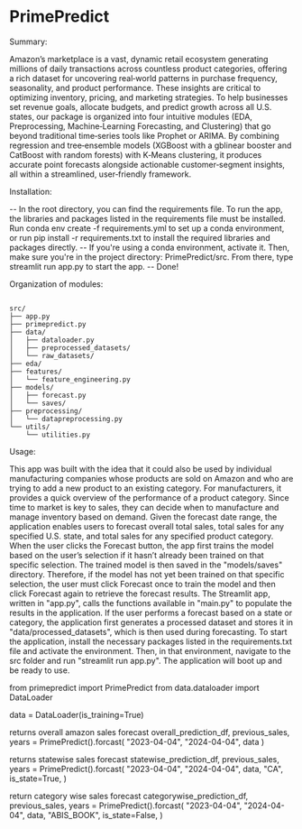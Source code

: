 # PrimePredict

Summary:

Amazon’s marketplace is a vast, dynamic retail ecosystem generating millions of daily transactions across countless product categories, offering a rich dataset for uncovering real‑world patterns in purchase frequency, seasonality, and product performance. These insights are critical to optimizing inventory, pricing, and marketing strategies. To help businesses set revenue goals, allocate budgets, and predict growth across all U.S. states, our package is organized into four intuitive modules (EDA, Preprocessing, Machine‑Learning Forecasting, and Clustering) that go beyond traditional time‑series tools like Prophet or ARIMA. By combining regression and tree‑ensemble models (XGBoost with a gblinear booster and CatBoost with random forests) with K‑Means clustering, it produces accurate point forecasts alongside actionable customer‑segment insights, all within a streamlined, user‑friendly framework.


Installation:

-- In the root directory, you can find the requirements file. To run the app, the libraries and packages listed in the requirements file must be installed.
Run conda env create -f requirements.yml to set up a conda environment, or
run pip install -r requirements.txt to install the required libraries and packages directly.
-- If you're using a conda environment, activate it. Then, make sure you're in the project directory: PrimePredict/src.
From there, type streamlit run app.py to start the app.
-- Done!

Organization of modules:

<pre><code>
src/
├── app.py
├── primepredict.py
├── data/
│   ├── dataloader.py
│   ├── preprocessed_datasets/
│   └── raw_datasets/
├── eda/
├── features/
│   └── feature_engineering.py
├── models/
│   ├── forecast.py
│   └── saves/
├── preprocessing/
│   └── datapreprocessing.py
└── utils/
    └── utilities.py
</code></pre>


Usage:

This app was built with the idea that it could also be used by individual manufacturing companies whose products are sold on Amazon and who are trying to add a new product to an existing category. For manufacturers, it provides a quick overview of the performance of a product category. Since time to market is key to sales, they can decide when to manufacture and manage inventory based on demand. Given the forecast date range, the application enables users to forecast overall total sales, total sales for any specified U.S. state, and total sales for any specified product category. When the user clicks the Forecast button, the app first trains the model based on the user’s selection if it hasn’t already been trained on that specific selection. The trained model is then saved in the "models/saves" directory. Therefore, if the model has not yet been trained on that specific selection, the user must click Forecast once to train the model and then click Forecast again to retrieve the forecast results. The Streamlit app, written in "app.py", calls the functions available in "main.py" to populate the results in the application. If the user performs a forecast based on a state or category, the application first generates a processed dataset and stores it in "data/processed_datasets", which is then used during forecasting. To start the application, install the necessary packages listed in the requirements.txt file and activate the environment. Then, in that environment, navigate to the src folder and run "streamlit run app.py". The application will boot up and be ready to use.

from primepredict import PrimePredict
from data.dataloader import DataLoader

data = DataLoader(is_training=True)

returns overall amazon sales forecast
overall_prediction_df, previous_sales, years = PrimePredict().forcast(
        "2023-04-04", "2024-04-04", data
    )

returns statewise sales forecast
statewise_prediction_df, previous_sales, years = PrimePredict().forcast(
        "2023-04-04",
        "2024-04-04",
        data,
        "CA",
        is_state=True,
    )

return category wise sales forecast
categorywise_prediction_df, previous_sales, years = PrimePredict().forcast(
        "2023-04-04",
        "2024-04-04",
        data,
        "ABIS_BOOK",
        is_state=False,
    )
